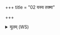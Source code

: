 +++
title = "02 यस्य तक्मा"

+++
<details><summary>मूलम् (WS)</summary>

यस्य तक्मा कासिका हेतिरेकाश्वस्येव वृषणः क्रन्द एति ।  
अभिपूर्वं निर्णयते नमो अस्त्वस्मै ॥ २ ॥
</details>